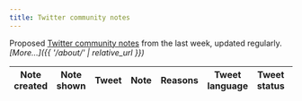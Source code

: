 ```yaml
---
title: Twitter community notes
---
```


Proposed [Twitter community notes](https://twitter.com/i/communitynotes/download-data) from the last week, updated regularly. _[More…]({{ '/about/' | relative_url }})_

<div class="table-responsive">
  <table class="table table-striped" data-order='[[ 0, "desc" ]]'>
    <thead>
      <tr>
        <th>Note created</th>
        <th>Note shown</th>
        <th>Tweet</th>
        <th>Note</th>
        <th>Reasons</th>
        <th>Tweet language</th>
        <th>Tweet status</th>
        <th>Username</th>
        <th>Tweet content</th>
      </tr>
    </thead>
    <tbody>
    </tbody>
  </table>
</div>

<script>
  /*
  This might not be quite right.
  It’s mostly BCP-47, but with some idiosyncracies.
  E.g.:
    * Hebrew is `iw` instead of `he`
    * Indonesian is `in` instead of `id`
    * Haitian Creole is included (`ht`)
  */
  const langLookup = {'af': 'Afrikaans', 'am': 'Amharic', 'ar': 'Arabic', 'arn': 'Mapudungun', 'as': 'Assamese', 'az': 'Azerbaijani', 'ba': 'Bashkir', 'be': 'Belarusian', 'bg': 'Bulgarian', 'bn': 'Bengali', 'bo': 'Tibetan', 'br': 'Breton', 'bs': 'Bosnian', 'ca': 'Catalan', 'co': 'Corsican', 'cs': 'Czech', 'cy': 'Welsh', 'da': 'Danish', 'de': 'German', 'dsb': 'Lower Sorbian', 'dv': 'Divehi', 'el': 'Greek', 'en': 'English', 'es': 'Spanish', 'et': 'Estonian', 'eu': 'Basque', 'fa': 'Persian', 'fi': 'Finnish', 'fil': 'Filipino', 'fo': 'Faroese', 'fr': 'French', 'fy': 'Frisian', 'ga': 'Irish', 'gd': 'Scottish Gaelic', 'gl': 'Galician', 'gsw': 'Swiss German', 'gu': 'Gujarati', 'ha': 'Hausa', 'hi': 'Hindi', 'hr': 'Croatian', 'hrv': 'Serbo-Croatian', 'hsb': 'Upper Sorbian', 'ht': 'Haitian Creole', 'hu': 'Hungarian', 'hy': 'Armenian', 'ig': 'Igbo', 'ii': 'Yi', 'in': 'Indonesian', 'is': 'Icelandic', 'it': 'Italian', 'iu': 'Inuktitut', 'iw': 'Hebrew', 'ja': 'Japanese', 'ka': 'Georgian', 'kk': 'Kazakh', 'kl': 'Greenlandic', 'km': 'Khmer', 'kn': 'Kannada', 'ko': 'Korean', 'kok': 'Konkani', 'kb': 'Kurdi', 'ky': 'Kyrgyz', 'lb': 'Luxembourgish', 'lo': 'Lao', 'lt': 'Lithuanian', 'lv': 'Latvian', 'mi': 'Maori', 'mk': 'Macedonian', 'ml': 'Malayalam', 'mn': 'Mongolian', 'moh': 'Mohawk', 'mr': 'Marathi', 'ms': 'Malay', 'mt': 'Maltese', 'my': 'Burmese', 'nb': 'Norwegian (Bokmål)', 'ne': 'Nepali', 'nl': 'Dutch', 'nn': 'Norwegian (Nynorsk)', 'no': 'Norwegian', 'oc': 'Occitan', 'or': 'Odia', 'pa': 'Punjabi', 'pl': 'Polish', 'prs': 'Dari', 'ps': 'Pashto', 'pt': 'Portuguese', 'quc': 'K\'iche', 'qu': 'Quechua', 'rm': 'Romansh', 'ro': 'Romanian', 'ru': 'Russian', 'rw': 'Kinyarwanda', 'sa': 'Sanskrit', 'sah': 'Yakut', 'se': 'Sami (Northern)', 'si': 'Sinhala', 'sk': 'Slovak', 'sl': 'Slovenian', 'sma': 'Sami (Southern)', 'smj': 'Sami (Lule)', 'smn': 'Sami (Inari)', 'sms': 'Sami (Skolt)', 'sq': 'Albanian', 'sr': 'Serbian', 'st': 'Sesotho', 'sv': 'Swedish', 'sw': 'Kiswahili', 'syc': 'Syriac', 'ta': 'Tamil', 'te': 'Telugu', 'tg': 'Tajik', 'th': 'Thai', 'tk': 'Turkmen', 'tl': 'Tagalog', 'tn': 'Tswana', 'tr': 'Turkish', 'tt': 'Tatar', 'tzm': 'Tamazight', 'ug': 'Uyghur', 'uk': 'Ukrainian', 'ur': 'Urdu', 'uz': 'Uzbek', 'vi': 'Vietnamese', 'wo': 'Wolof', 'xh': 'Xhosa', 'yo': 'Yoruba', 'zh': 'Chinese', 'zu': 'Zulu', 'art': 'X', 'qam': 'X', 'qct': 'X', 'qht': 'X', 'qme': 'X', 'qst': 'X', 'und': 'X', 'zxx': 'X'}
  let table = new DataTable('table', {
    layout: {
      top2Start: 'search',
      top: 'searchPanes',
      topStart: 'info',
      topEnd: 'paging',
      bottomStart: 'info',
      bottom2Start: 'pageLength'
    },
    fixedHeader: true,
    ajax: {
      url: '{{ '/data/notes.json' | relative_url }}',
      dataSrc: ''
    },
    columns: [
      {
        data: 'created_at',
        render: function (data, type, row, meta) {
          if (type !== 'display') {
            return data;
          }
          return '<a href="https://twitter.com/i/birdwatch/t/' + row['tweet_id'] + '" target="_blank">' + luxon.DateTime.fromISO(data).toFormat('d MMM yyyy') + '</a>';
        },
        searchable: false
      },
      {
        data: 'shown',
        defaultContent: '',
        render: function (data, type, row, meta) {
          if (data === undefined) {
            return '';
          }
          if (type !== 'display') {
            return data;
          }
          content = luxon.DateTime.fromISO(data).toFormat('d MMM yyyy')
          if (row['removed']) {
            content += ' (since removed)';
          }
          return content;
        },
        searchable: false
      },
      {
        data: 'tweet_id',
        width: '550px',
        render: function (data, type, row, meta) {
          if (type !== 'display') {
            return data;
          }
          content = row['tweet'] ? row['tweet'] : '';
          return '<blockquote class="twitter-tweet">' + content + '<a href="https://twitter.com/_/status/' + data + '"></a></blockquote>';
        }
      },
      {
        data: 'summary'
      },
      {
        data: 'reasons'
      },
      {
        data: 'lang',
        visible: false,
        defaultContent: '',
        render: function (data, type, row, meta) {
          if (!data) {
            return 'X unknown (deleted)';
          }
          const niceName = langLookup[data];
          if (niceName === 'X') {
            // there are a handful of language codes that are used for
            // esoteric twitter things, including emoji-only tweets (`art`)
            // and hashtag-only tweets (`qht`). We lump these all together
            return 'X special';
          }
          return niceName + ' (' + data + ')';
        }
      },
      {
        data: 'deleted',
        visible: false,
        defaultContent: 0,
        render: function (data, type, row, meta) {
          if (type !== 'display') {
            return data;
          }
          return (data === 1) ? 'Deleted' : 'Published';
        }
      },
      {
        data: 'user',
        searchable: true,
        visible: false,
        defaultContent: ''
      },
      {
        data: 'tweet',
        searchable: true,
        visible: false,
        defaultContent: ''
      },
    ],
    drawCallback: function (settings) {
      twttr.widgets.load();
    },
    searchPanes: {
      orderable: false,
      columns: [5, 6],
      preSelect: [
        {
          column: 5,
          rows: ['English (en)', 'X special', 'X unknown (deleted)']
        },
        {
          column: 6,
          rows: [0]
        },
      ],
      initCollapsed: true
    }
  });

  twttr.events.bind(
    'rendered',
    function () {
      table.fixedHeader.adjust();
    }
  );
</script>
